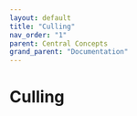 ```yaml
---
layout: default
title: "Culling"
nav_order: "1"
parent: Central Concepts
grand_parent: "Documentation"
---
```


# Culling